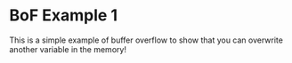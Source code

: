 # BoF Example 1
This is a simple example of buffer overflow to show that you can overwrite another variable in the memory!
